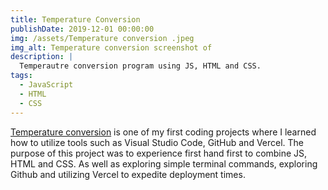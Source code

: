```yaml
---
title: Temperature Conversion
publishDate: 2019-12-01 00:00:00
img: /assets/Temperature conversion .jpeg
img_alt: Temperature conversion screenshot of 
description: |
  Temperautre conversion program using JS, HTML and CSS. 
tags:
  - JavaScript
  - HTML
  - CSS
---
```


<a href="https://temp-conversion-five.vercel.app/"> Temperature conversion</a> is one of my first coding projects where I learned how to utilize tools such as Visual Studio Code, GitHub and Vercel. The purpose of this project was to experience first hand first to combine JS, HTML and CSS. As well as exploring simple terminal commands, exploring Github and utilizing Vercel to expedite deployment times.
